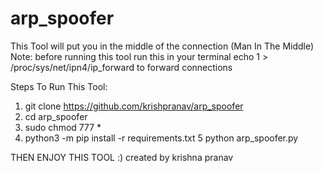 # arp_spoofer
This Tool will put you in the middle of the connection (Man In The Middle)
Note: before running this tool run this in your terminal echo 1 > /proc/sys/net/ipn4/ip_forward to forward connections 

Steps To Run This Tool:
  1. git clone https://github.com/krishpranav/arp_spoofer
  2. cd arp_spoofer
  3. sudo chmod 777 *
  4. python3 -m pip install -r requirements.txt
  5 python arp_spoofer.py
  
  THEN ENJOY THIS TOOL :)
  created by krishna pranav
